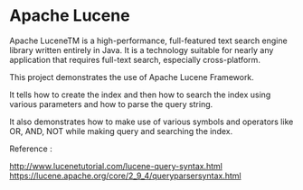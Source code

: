 # Apache Lucene

Apache LuceneTM is a high-performance, full-featured text search engine library written entirely in Java. It is a technology suitable for nearly any application that requires full-text search, especially cross-platform.

This project demonstrates the use of Apache Lucene Framework. 

It tells how to create the index and then how to search the index using various parameters and how to parse the query string. 

It also demonstrates how to make use of various symbols and operators like OR, AND, NOT while making query and searching the index.

Reference :

http://www.lucenetutorial.com/lucene-query-syntax.html
https://lucene.apache.org/core/2_9_4/queryparsersyntax.html
